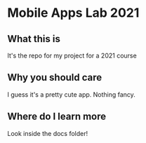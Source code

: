 # Mobile Apps Lab 2021
## What this is
It's the repo for my project for a 2021 course

## Why you should care
I guess it's a pretty cute app. Nothing fancy.

## Where do I learn more
Look inside the docs folder!
